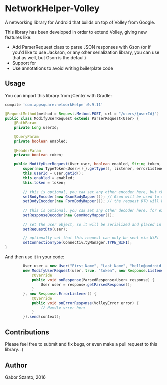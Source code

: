 # NetworkHelper-Volley
A networking library for Android that builds on top of Volley from Google.

This library has been developed in order to extend Volley, giving new features like:
  - Add ParserRequest class to parse JSON responses with Gson (or if you'd like to use Jackson, or any other serialization library, you can use that as well, but Gson is the default)
  - Support for 
  - Use annotations to avoid writing boilerplate code


## Usage
You can import this library from jCenter with Gradle:
```gradle
compile 'com.appsquare:networkHelper:0.9.11'
```

```java
@RequestMethod(method = Request.Method.POST, url = "/users/{userId}")
public class ModifyUserRequest extends ParserRequest<User> {
    @PathParam
    private Long userId;

    @QueryParam
    private boolean enabled;
    
    @HeaderParam
    private boolean token;
    
    public ModifyUserRequest(User user, boolean enabled, String token, Response.Listener<ParsedResponse<User>> listener, Response.ErrorListener errorListener) {
        super(new TypeToken<User>(){}.getType(), listener, errorListener);
        this.userId = user.getId();
        this.enabled = enabled;
        this.token = token;
        
        // this is optional, you can set any other encoder here, but these two implementations are available in the library
        setBodyEncoder(new GsonBodyMapper()); // Gson will be used to serialize your request DTO
        setBodyEncoder(new FormBodyMapper()); // the request DTO will be serialized as a simple POST request, with the following Content-Type: application/x-www-form-urlencoded.
        
        // this is optional, you can set any other decoder here, for example an XML parser
        setResponseDecoder(new GsonBodyMapper()); 
        
        // set the user object, so it will be serialized and placed in the body of the request
        setRequestDto(user);
        
        // optionally set that this request can only be sent via WiFi
        setConnectionType(ConnectivityManager.TYPE_WIFI);
}
```

And then use it in your code:
```java
        User user = new User("First Name", "Last Name", "hello@android.com");
        new ModifyUserRequest(user, true, "token", new Response.Listener<ParsedResponse<User>>() {
            @Override
            public void onResponse(ParsedResponse<User> response) {
                User user = response.getParsedResponse();
            }
        }, new Response.ErrorListener() {
            @Override
            public void onErrorResponse(VolleyError error) {
                // Handle error here
            }
        }).send(context);
```

## Contributions
Please feel free to submit and fix bugs, or even make a pull request to this library. :)

## Author
Gabor Szanto, 2016
